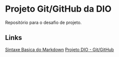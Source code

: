 # Projeto Git/GitHub da DIO
Repositório para o desafio de projeto.

## Links
[Sintaxe Basica do Markdown](https://markdown.net.br/sintaxe-basica/)
[Projeto DIO - Git/GitHub](https://web.dio.me/project/criando-seu-primeiro-repositorio-no-github-para-compartilhar-seu-progresso/learning/a6e285fa-b9a0-4bc2-8353-7b729dabcf0c?back=/track/take-blip-web-developer)
